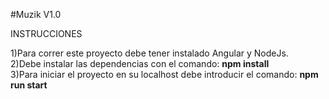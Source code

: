 #Muzik V1.0

INSTRUCCIONES

1)Para correr este proyecto debe tener instalado Angular y NodeJs.<br>
2)Debe instalar las dependencias con el comando: <b>npm install</b><br>
3)Para iniciar el proyecto en su localhost debe introducir el comando: <b>npm run start</b>
